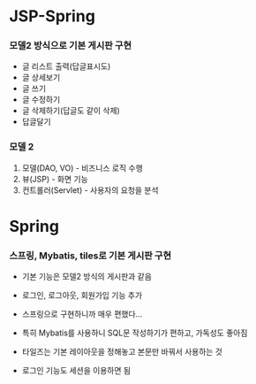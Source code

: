 # JSP-Spring

### 모델2 방식으로 기본 게시판 구현 
- 글 리스트 출력(답글표시도)
- 글 상세보기
- 글 쓰기
- 글 수정하기 
- 글 삭제하기(답글도 같이 삭제) 
- 답글달기

### 모델 2
1. 모델(DAO, VO) - 비즈니스 로직 수행
2. 뷰(JSP) - 화면 기능 
3. 컨트롤러(Servlet) - 사용자의 요청을 분석

# Spring

### 스프링, Mybatis, tiles로 기본 게시판 구현 
- 기본 기능은 모델2 방식의 게시판과 같음
- 로그인, 로그아웃, 회원가입 기능 추가

- 스프링으로 구현하니까 매우 편했다...
- 특히 Mybatis를 사용하니 SQL문 작성하기가 편하고, 가독성도 좋아짐
- 타일즈는 기본 레이아웃을 정해놓고 본문만 바꿔서 사용하는 것
- 로그인 기능도 세션을 이용하면 됨
